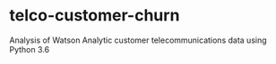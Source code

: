 # telco-customer-churn
Analysis of Watson Analytic customer telecommunications data using Python 3.6
